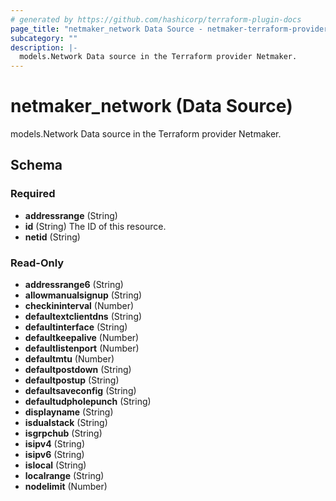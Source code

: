 ```yaml
---
# generated by https://github.com/hashicorp/terraform-plugin-docs
page_title: "netmaker_network Data Source - netmaker-terraform-provider"
subcategory: ""
description: |-
  models.Network Data source in the Terraform provider Netmaker.
---
```


# netmaker_network (Data Source)

models.Network Data source in the Terraform provider Netmaker.



<!-- schema generated by tfplugindocs -->
## Schema

### Required

- **addressrange** (String)
- **id** (String) The ID of this resource.
- **netid** (String)

### Read-Only

- **addressrange6** (String)
- **allowmanualsignup** (String)
- **checkininterval** (Number)
- **defaultextclientdns** (String)
- **defaultinterface** (String)
- **defaultkeepalive** (Number)
- **defaultlistenport** (Number)
- **defaultmtu** (Number)
- **defaultpostdown** (String)
- **defaultpostup** (String)
- **defaultsaveconfig** (String)
- **defaultudpholepunch** (String)
- **displayname** (String)
- **isdualstack** (String)
- **isgrpchub** (String)
- **isipv4** (String)
- **isipv6** (String)
- **islocal** (String)
- **localrange** (String)
- **nodelimit** (Number)


